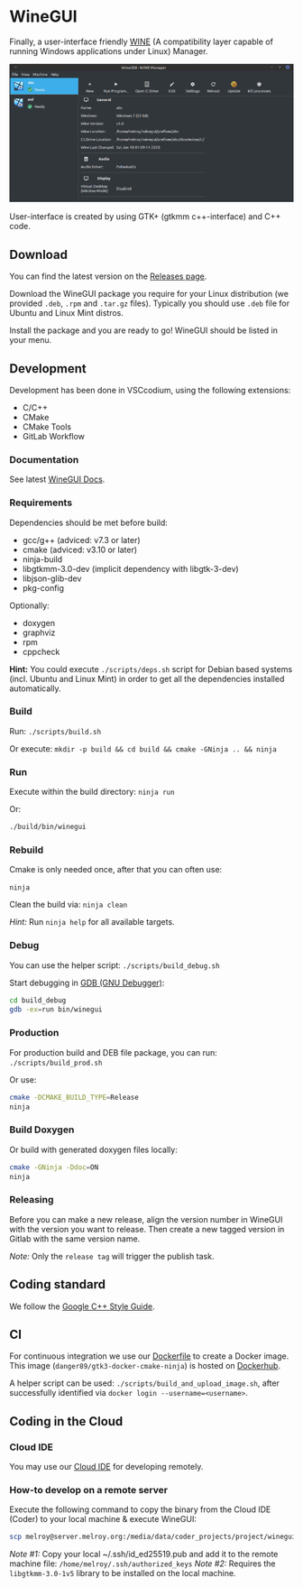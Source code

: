 # WineGUI

Finally, a user-interface friendly [WINE](https://www.winehq.org/) (A compatibility layer capable of running Windows applications under Linux) Manager.

![WineGUI](misc/winegui_screenshot.png)

User-interface is created by using GTK+ (gtkmm c++-interface) and C++ code.

## Download

You can find the latest version on the [Releases page](https://gitlab.melroy.org/melroy/winegui/-/releases).

Download the WineGUI package you require for your Linux distribution (we provided `.deb`, `.rpm` and `.tar.gz` files). Typically you should use `.deb` file for Ubuntu and Linux Mint distros.

Install the package and you are ready to go! WineGUI should be listed in your menu.

## Development

Development has been done in VSCcodium, using the following extensions:

* C/C++
* CMake
* CMake Tools
* GitLab Workflow

### Documentation

See latest [WineGUI Docs](https://gitlab.melroy.org/melroy/winegui/-/jobs/artifacts/master/file/doc/doxygen/index.html?job=build).

### Requirements

Dependencies should be met before build:

* gcc/g++ (adviced: v7.3 or later)
* cmake (adviced: v3.10 or later)
* ninja-build
* libgtkmm-3.0-dev (implicit dependency with libgtk-3-dev)
* libjson-glib-dev
* pkg-config

Optionally:

* doxygen
* graphviz
* rpm
* cppcheck

**Hint:** You could execute `./scripts/deps.sh` script for Debian based systems (incl. Ubuntu and Linux Mint) in order to get all the dependencies installed automatically.

### Build

Run: `./scripts/build.sh`

Or execute: `mkdir -p build && cd build && cmake -GNinja .. && ninja`

### Run

Execute within the build directory: `ninja run`

Or:

```sh
./build/bin/winegui
```

### Rebuild

Cmake is only needed once, after that you can often use:

`ninja`

Clean the build via: `ninja clean`

*Hint:* Run `ninja help` for all available targets.

### Debug

You can use the helper script: `./scripts/build_debug.sh`

Start debugging in [GDB (GNU Debugger)](https://cs.brown.edu/courses/cs033/docs/guides/gdb.pdf):

```sh
cd build_debug
gdb -ex=run bin/winegui
```

### Production

For production build and DEB file package, you can run: `./scripts/build_prod.sh`

Or use:

```sh
cmake -DCMAKE_BUILD_TYPE=Release
ninja
```

### Build Doxygen

Or build with generated doxygen files locally:

```sh
cmake -GNinja -Ddoc=ON
ninja
```

### Releasing

Before you can make a new release, align the version number in WineGUI with the version you want to release.
Then create a new tagged version in Gitlab with the same version name.

*Note:* Only the `release tag` will trigger the publish task.

## Coding standard

We follow the [Google C++ Style Guide](https://google.github.io/styleguide/cppguide.html).

## CI

For continuous integration we use our [Dockerfile](misc/Dockerfile) to create a Docker image.
This image (`danger89/gtk3-docker-cmake-ninja`) is hosted on [Dockerhub](https://hub.docker.com/r/danger89/gtk3-docker-cmake-ninja).

A helper script can be used: `./scripts/build_and_upload_image.sh`, after successfully identified via `docker login --username=<username>`.

## Coding in the Cloud

### Cloud IDE

You may use our [Cloud IDE](https://ide.melroy.org) for developing remotely.

### How-to develop on a remote server

Execute the following command to copy the binary from the Cloud IDE (Coder) to your local machine & execute WineGUI:

```sh
scp melroy@server.melroy.org:/media/data/coder_projects/project/winegui/build/bin/winegui ~ && ~/winegui
```

*Note #1:* Copy your local ~/.ssh/id_ed25519.pub and add it to the remote machine file: `/home/melroy/.ssh/authorized_keys`
*Note #2:* Requires the `libgtkmm-3.0-1v5` library to be installed on the local machine.
